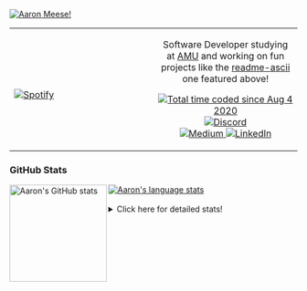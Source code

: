 [![Aaron Meese!](https://user-images.githubusercontent.com/17814535/88975338-a2aabf00-d27f-11ea-963f-8a19608716b4.png)](https://github.com/ajmeese7/readme-ascii "README ASCII")

<!-- Modified from project here: https://github.com/novatorem/novatorem -->
<table width="100%"> 
  <tr>
  <td width="50%">
      
&nbsp; <br> [![Spotify](https://ajmeese7.vercel.app/api/spotify)](https://open.spotify.com/user/ajmeese)

  </td>
  <td width="50%">
    <p align="center">
    Software Developer studying at <a href="https://www.amu.apus.edu/">AMU</a> and working on fun 
    projects like the <a href="https://github.com/ajmeese7/readme-ascii">readme-ascii</a> one featured above!
    </p>
    <p align="center">
      <a href="https://wakatime.com/@f726891d-3b02-46cd-9b60-e8c59f9e2b14">
        <img src="https://wakatime.com/badge/user/f726891d-3b02-46cd-9b60-e8c59f9e2b14.svg" alt="Total time coded since Aug 4 2020" title="WakaTime" />
      </a>
      <a href="http://link.aaronmeese.com/discord">
        <img src="https://img.shields.io/badge/discord-ajmeese7%234835-369?style=flat-square&logo=discord&logoColor=white&color=purple" alt="Discord" title="Discord">
      </a>
      <br />
      <a href="https://link.aaronmeese.com/medium">
        <img src="https://img.shields.io/badge/medium-ajmeese7-1DB954?style=flat-square&logo=medium&logoColor=white" alt="Medium" title="Medium">
      </a>
      <a href="https://link.aaronmeese.com/linkedin">
        <img src="https://img.shields.io/badge/linkedIn-aaronmeese-1DB954?style=flat-square&logo=linkedin&logoColor=white&color=blue" alt="LinkedIn" title="LinkedIn">
      </a>
    </p>
  </td>

</table>

[//]: <> (The `&nbsp;` is to have Aphelion take up more space)

### GitHub Stats ###

<a href="https://profile-summary-for-github.com/user/ajmeese7">
  <img align="left" height="170px" src="https://github-readme-stats.vercel.app/api?username=ajmeese7&show_icons=true&line_height=27&count_private=true" alt="Aaron's GitHub stats"/>
  <img src="https://github-readme-stats.vercel.app/api/top-langs/?username=ajmeese7&hide_langs_below=5&layout=compact" alt="Aaron's language stats"/>
</a>

<br />
<br />
<details>
<summary>Click here for detailed stats!</summary>

### :zap: Recent Activity
<!--START_SECTION:activity-->
1. ❌ Closed PR [#81](https://github.com/ajmeese7/aaronmeese.com/pull/81) in [ajmeese7/aaronmeese.com](https://github.com/ajmeese7/aaronmeese.com)
2. ❗️ Opened issue [#142](https://github.com/sass/embedded-host-node/issues/142) in [sass/embedded-host-node](https://github.com/sass/embedded-host-node)
3. 🎉 Merged PR [#80](https://github.com/ajmeese7/aaronmeese.com/pull/80) in [ajmeese7/aaronmeese.com](https://github.com/ajmeese7/aaronmeese.com)
4. ❌ Closed PR [#79](https://github.com/ajmeese7/aaronmeese.com/pull/79) in [ajmeese7/aaronmeese.com](https://github.com/ajmeese7/aaronmeese.com)
5. ❗️ Closed issue [#1857](https://github.com/timburgan/timburgan/issues/1857) in [timburgan/timburgan](https://github.com/timburgan/timburgan)
<!--END_SECTION:activity-->

### 🧐 Waka Stats
<!--START_SECTION:waka-->
![Code Time](http://img.shields.io/badge/Code%20Time-1%2C010%20hrs%2030%20mins-blue)

**🐱 My GitHub Data** 

> 🏆 622 Contributions in the Year 2022
 > 
> 📦 344.1 kB Used in GitHub's Storage 
 > 
> 💼 Opted to Hire
 > 
> 📜 74 Public Repositories 
 > 
> 🔑 27 Private Repositories  
 > 
**I'm an Early 🐤** 

```text
🌞 Morning    279 commits    ██████░░░░░░░░░░░░░░░░░░░   25.09% 
🌆 Daytime    412 commits    █████████░░░░░░░░░░░░░░░░   37.05% 
🌃 Evening    408 commits    █████████░░░░░░░░░░░░░░░░   36.69% 
🌙 Night      13 commits     ░░░░░░░░░░░░░░░░░░░░░░░░░   1.17%

```
📅 **I'm Most Productive on Sunday** 

```text
Monday       123 commits    ██░░░░░░░░░░░░░░░░░░░░░░░   11.06% 
Tuesday      177 commits    ████░░░░░░░░░░░░░░░░░░░░░   15.92% 
Wednesday    139 commits    ███░░░░░░░░░░░░░░░░░░░░░░   12.5% 
Thursday     162 commits    ███░░░░░░░░░░░░░░░░░░░░░░   14.57% 
Friday       126 commits    ██░░░░░░░░░░░░░░░░░░░░░░░   11.33% 
Saturday     188 commits    ████░░░░░░░░░░░░░░░░░░░░░   16.91% 
Sunday       197 commits    ████░░░░░░░░░░░░░░░░░░░░░   17.72%

```


📊 **This Week I Spent My Time On** 

```text
⌚︎ Time Zone: America/New_York

💬 Programming Languages: 
Bash                     1 hr 18 mins        ██████████████████████░░░   90.23% 
Markdown                 5 mins              █░░░░░░░░░░░░░░░░░░░░░░░░   6.3% 
HTML                     2 mins              ░░░░░░░░░░░░░░░░░░░░░░░░░   3.37% 
PHP                      0 secs              ░░░░░░░░░░░░░░░░░░░░░░░░░   0.11%

🐱‍💻 Projects: 
aaronmeese.com           1 hr 20 mins        ███████████████████████░░   91.74% 
karameese.com            7 mins              ██░░░░░░░░░░░░░░░░░░░░░░░   8.26%

```

**I Mostly Code in JavaScript** 

```text
JavaScript               32 repos            ████████████░░░░░░░░░░░░░   50.0% 
HTML                     9 repos             ███░░░░░░░░░░░░░░░░░░░░░░   14.06% 
Python                   5 repos             ██░░░░░░░░░░░░░░░░░░░░░░░   7.81% 
Java                     4 repos             █░░░░░░░░░░░░░░░░░░░░░░░░   6.25% 
CSS                      3 repos             █░░░░░░░░░░░░░░░░░░░░░░░░   4.69%

```



 Last Updated on 15/05/2022 16:03:23 UTC
<!--END_SECTION:waka-->
</details>
